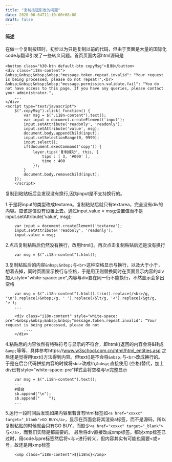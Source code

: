 ```yaml
---
title: "复制按钮引发的问题"
date: 2020-06-04T11:10:00+08:00
draft: false
---
```


#### 简述

在做一个复制按钮时，初步以为只是复制以前的代码，但由于页面是大量的国际化code与翻译引发了一些转义问题。首页页面内容html源码是

````
<button class="h30-btn default-btn copyMsg">复制</button>
<div class="i18n-content">
&nbsp;&nbsp;&nbsp;&nbsp;"message.token.repeat.invalid": "Your request is being processed, please do not repeat!",<br>
&nbsp;&nbsp;&nbsp;&nbsp;"message.permission.validate.fail": "You do not have access to this page. If you have any queries, please contact your administrator.",
    ...
</div>
<script type="text/javascript">
    $(".copyMsg").click( function() {
        var msg = $(".i18n-content").text();
        var input = document.createElement('input');
        input.setAttribute('readonly', 'readonly');
        input.setAttribute('value', msg);
        document.body.appendChild(input);
        input.setSelectionRange(0, 9999);
        input.select();
        if(document.execCommand('copy')) {
            layer.tips('复制成功', this, {
                tips : [ 3, '#000' ],
                time : 400
            });
        }
        document.body.removeChild(input);
    });
    </script>
````
复制到粘贴板后会发现没有换行,因为input是不支持换行的。

1.于是将input的类型改成textarea。复制粘贴后就只有textarea，完全没有div的内容。应该是值没有设置上去。通过input.value = msg;设置值而不是input.setAttribute('value', msg);

````
    var input = document.createElement('textarea');
    input.setAttribute('readonly', 'readonly');
    input.value = msg;
````

2.点击复制粘贴后仍然没有换行，改用html()。再次点击复制粘贴后还是没有换行

````
    var msg = $(".i18n-content").html();
````
3.复制粘贴后的内容`&nbsp;&nbsp;`与`<br>`这种空格显示与换行，以及大于小于，想着去掉，同时页面显示换行与空格，于是用正则替换同时在页面显示内容的div加入style="white-space: pre",内容与div要在同一行不能换行，不然显示会多出空格

````
    var msg = $(".i18n-content").html().trim().replace(/<br>/g, '\n').replace(/&nbsp;/g, ' ').replace(/&lt/g, '<').replace(/&gt/g, '>');
    ...

    <div class="i18n-content" style="white-space: pre">&nbsp;&nbsp;&nbsp;&nbsp;"message.token.repeat.invalid": "Your request is being processed, please do not
        ....
    </div>
````
4.粘贴后的内容依然有特殊符号与显示的不符合，即html()返回的内容会将&转成`&amp;`等等，具体参考https://www.w3school.com.cn/html/html_entities.asp
之后还是觉得用text()方法得到内容。但text()是不会将`&nbsp;`与`<br>`改成换行的。于是在后台代码拼接内容的时候将`<br>`改成\n,`&nbsp;`直接使用  (空格)替代，加上div已有style="white-space: pre"样式会将空格与\n完整显示

````
    var msg = $(".i18n-content").text();
    ...
    #后台
    sb.append("\n");
    sb.append("    ");
    ...
````

5.运行一段时间后发现如果内容里若含有html标签如`<a href="xxxxx" target="_blank">GO BUY</a>`，显示在页面会将其渲染a标签，而不是源码，所以复制粘贴的时候就会只有GO BUY，而缺少`<a href="xxxxx" target="_blank">`与`</a>`，而我们实际是都需要的。 最后将div直接改成xmp标签。都说xmp标签已过时，用code与pre标签然后将<与>进行转义，但内容其实有可能也需要<或>号，故还是用xmp标签

````
    <xmp class="i18n-content">${i18ns}</xmp>
````
